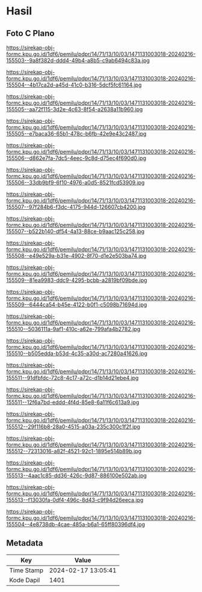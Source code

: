 # Hasil

## Foto C Plano

https://sirekap-obj-formc.kpu.go.id/1df6/pemilu/pdpr/14/71/13/10/03/1471131003018-20240216-155503--9a8f382d-ddd4-49b4-a8b5-c9ab6494c83a.jpg

https://sirekap-obj-formc.kpu.go.id/1df6/pemilu/pdpr/14/71/13/10/03/1471131003018-20240216-155504--4b17ca2d-a45d-41c0-b316-5dcf5fc61164.jpg

https://sirekap-obj-formc.kpu.go.id/1df6/pemilu/pdpr/14/71/13/10/03/1471131003018-20240216-155505--aa72f115-3d2e-4c63-8f54-a2638a11b960.jpg

https://sirekap-obj-formc.kpu.go.id/1df6/pemilu/pdpr/14/71/13/10/03/1471131003018-20240216-155505--e7baca36-65b1-478c-b6fb-42e9e43c2487.jpg

https://sirekap-obj-formc.kpu.go.id/1df6/pemilu/pdpr/14/71/13/10/03/1471131003018-20240216-155506--d862e7fa-7dc5-4eec-9c8d-d75ec4f690d0.jpg

https://sirekap-obj-formc.kpu.go.id/1df6/pemilu/pdpr/14/71/13/10/03/1471131003018-20240216-155506--33db9bf9-6f10-4976-a0d5-8521fcd53909.jpg

https://sirekap-obj-formc.kpu.go.id/1df6/pemilu/pdpr/14/71/13/10/03/1471131003018-20240216-155507--97f284b6-f3dc-4175-944d-126607cb4200.jpg

https://sirekap-obj-formc.kpu.go.id/1df6/pemilu/pdpr/14/71/13/10/03/1471131003018-20240216-155507--b522b140-df54-4a13-88ce-b9aac125c258.jpg

https://sirekap-obj-formc.kpu.go.id/1df6/pemilu/pdpr/14/71/13/10/03/1471131003018-20240216-155508--e49e529a-b31e-4902-8f70-d1e2e503ba74.jpg

https://sirekap-obj-formc.kpu.go.id/1df6/pemilu/pdpr/14/71/13/10/03/1471131003018-20240216-155509--81ea9983-ddc9-4295-bcbb-a2819bf09bde.jpg

https://sirekap-obj-formc.kpu.go.id/1df6/pemilu/pdpr/14/71/13/10/03/1471131003018-20240216-155509--6444ca54-b45e-4122-b0f1-c5098b71694d.jpg

https://sirekap-obj-formc.kpu.go.id/1df6/pemilu/pdpr/14/71/13/10/03/1471131003018-20240216-155510--5036111a-9af1-410c-a62e-799afa4b2782.jpg

https://sirekap-obj-formc.kpu.go.id/1df6/pemilu/pdpr/14/71/13/10/03/1471131003018-20240216-155510--b505edda-b53d-4c35-a30d-ac7280a41626.jpg

https://sirekap-obj-formc.kpu.go.id/1df6/pemilu/pdpr/14/71/13/10/03/1471131003018-20240216-155511--91dfbfdc-72c8-4c17-a72c-d1b14d21ebe4.jpg

https://sirekap-obj-formc.kpu.go.id/1df6/pemilu/pdpr/14/71/13/10/03/1471131003018-20240216-155511--12f6a7bd-eddd-4f4d-85e8-6a11f6c613a9.jpg

https://sirekap-obj-formc.kpu.go.id/1df6/pemilu/pdpr/14/71/13/10/03/1471131003018-20240216-155512--29f116b8-28a0-4515-a03a-235c300c1f2f.jpg

https://sirekap-obj-formc.kpu.go.id/1df6/pemilu/pdpr/14/71/13/10/03/1471131003018-20240216-155512--72313016-a82f-4521-92c1-1895e514b89b.jpg

https://sirekap-obj-formc.kpu.go.id/1df6/pemilu/pdpr/14/71/13/10/03/1471131003018-20240216-155513--4aac1c85-dd36-426c-9d87-886100e502ab.jpg

https://sirekap-obj-formc.kpu.go.id/1df6/pemilu/pdpr/14/71/13/10/03/1471131003018-20240216-155513--f13030fa-0df4-496c-8d43-c9f94d26eeca.jpg

https://sirekap-obj-formc.kpu.go.id/1df6/pemilu/pdpr/14/71/13/10/03/1471131003018-20240216-155504--4e8738db-4cae-485a-b6a1-65ff80396df4.jpg


## Metadata

| Key        | Value               |
| ---------- | ------------------- |
| Time Stamp | 2024-02-17 13:05:41 |
| Kode Dapil | 1401                |




